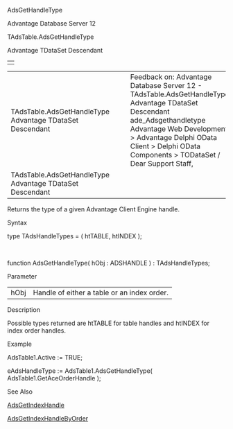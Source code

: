 AdsGetHandleType




Advantage Database Server 12  

TAdsTable.AdsGetHandleType

Advantage TDataSet Descendant

|  |
| --- |
|  |

|  |  |  |  |  |
| --- | --- | --- | --- | --- |
| TAdsTable.AdsGetHandleType  Advantage TDataSet Descendant |  |  | Feedback on: Advantage Database Server 12 - TAdsTable.AdsGetHandleType Advantage TDataSet Descendant ade\_Adsgethandletype Advantage Web Development > Advantage Delphi OData Client > Delphi OData Components > TODataSet / Dear Support Staff, |  |
| TAdsTable.AdsGetHandleType  Advantage TDataSet Descendant |  |  |  |  |

Returns the type of a given Advantage Client Engine handle.

Syntax

type TAdsHandleTypes = ( htTABLE, htINDEX );

 

function AdsGetHandleType( hObj : ADSHANDLE ) : TAdsHandleTypes;

Parameter

|  |  |
| --- | --- |
| hObj | Handle of either a table or an index order. |

Description

Possible types returned are htTABLE for table handles and htINDEX for index order handles.

Example

AdsTable1.Active := TRUE;

eAdsHandleType := AdsTable1.AdsGetHandleType( AdsTable1.GetAceOrderHandle );

See Also

[AdsGetIndexHandle](ade_adsgetindexhandle.htm)

[AdsGetIndexHandleByOrder](ade_adsgetindexhandlebyorder.htm)